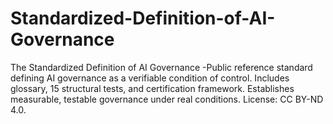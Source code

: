 # Standardized-Definition-of-AI-Governance
The Standardized Definition of AI Governance -Public reference standard defining AI governance as a verifiable condition of control. Includes glossary, 15 structural tests, and certification framework. Establishes measurable, testable governance under real conditions. License: CC BY-ND 4.0.
